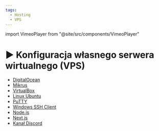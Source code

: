 ```yaml
---
tags:
  - Hosting
  - VPS
---
```


import VimeoPlayer from "@site/src/components/VimeoPlayer"

# ▶️ Konfiguracja własnego serwera wirtualnego (VPS)

<VimeoPlayer videoId="778484308" />

- [DigitalOcean](https://m.do.co/c/80e257abf861)
- [Mikrus](https://www.mikr.us/)
- [VirtualBox](https://www.virtualbox.org/wiki/Downloads)
- [Linux Ubuntu](https://ubuntu.com/)
- [PuTTY](https://putty.org/)
- [Windows SSH Client](https://learn.microsoft.com/en-us/windows/terminal/tutorials/ssh)
- [Node.js](https://nodejs.dev/en/)
- [Next.js](https://nextjs.org/docs/getting-started)
- [Kanał Discord](https://discord.com/invite/RppwVtTrER)
